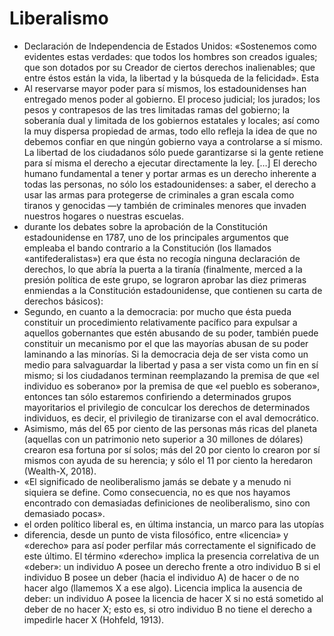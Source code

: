 # Liberalismo
- Declaración de Independencia de Estados Unidos: «Sostenemos como evidentes estas verdades: que todos los hombres son creados iguales; que son dotados por su Creador de ciertos derechos inalienables; que entre éstos están la vida, la libertad y la búsqueda de la felicidad». Esta
- Al reservarse mayor poder para sí mismos, los estadounidenses han entregado menos poder al gobierno. El proceso judicial; los jurados; los pesos y contrapesos de las tres limitadas ramas del gobierno; la soberanía dual y limitada de los gobiernos estatales y locales; así como la muy dispersa propiedad de armas, todo ello refleja la idea de que no debemos confiar en que ningún gobierno vaya a controlarse a sí mismo. La libertad de los ciudadanos sólo puede garantizarse si la gente retiene para sí misma el derecho a ejecutar directamente la ley. […] El derecho humano fundamental a tener y portar armas es un derecho inherente a todas las personas, no sólo los estadounidenses: a saber, el derecho a usar las armas para protegerse de criminales a gran escala como tiranos y genocidas —y también de criminales menores que invaden nuestros hogares o nuestras escuelas.
- durante los debates sobre la aprobación de la Constitución estadounidense en 1787, uno de los principales argumentos que empleaba el bando contrario a la Constitución (los llamados «antifederalistas») era que ésta no recogía ninguna declaración de derechos, lo que abría la puerta a la tiranía (finalmente, merced a la presión política de este grupo, se lograron aprobar las diez primeras enmiendas a la Constitución estadounidense, que contienen su carta de derechos básicos):
- Segundo, en cuanto a la democracia: por mucho que ésta pueda constituir un procedimiento relativamente pacífico para expulsar a aquellos gobernantes que estén abusando de su poder, también puede constituir un mecanismo por el que las mayorías abusan de su poder laminando a las minorías. Si la democracia deja de ser vista como un medio para salvaguardar la libertad y pasa a ser vista como un fin en sí mismo; si los ciudadanos terminan reemplazando la premisa de que «el individuo es soberano» por la premisa de que «el pueblo es soberano», entonces tan sólo estaremos confiriendo a determinados grupos mayoritarios el privilegio de conculcar los derechos de determinados individuos, es decir, el privilegio de tiranizarse con el aval democrático.
- Asimismo, más del 65 por ciento de las personas más ricas del planeta (aquellas con un patrimonio neto superior a 30 millones de dólares) crearon esa fortuna por sí solos; más del 20 por ciento lo crearon por sí mismos con ayuda de su herencia; y sólo el 11 por ciento la heredaron (Wealth-X, 2018).
- «El significado de neoliberalismo jamás se debate y a menudo ni siquiera se define. Como consecuencia, no es que nos hayamos encontrado con demasiadas definiciones de neoliberalismo, sino con demasiado pocas».
- el orden político liberal es, en última instancia, un marco para las utopías
- diferencia, desde un punto de vista filosófico, entre «licencia» y «derecho» para así poder perfilar más correctamente el significado de este último. El término «derecho» implica la presencia correlativa de un «deber»: un individuo A posee un derecho frente a otro individuo B si el individuo B posee un deber (hacia el individuo A) de hacer o de no hacer algo (llamemos X a ese algo). Licencia implica la ausencia de deber: un individuo A posee la licencia de hacer X si no está sometido al deber de no hacer X; esto es, si otro individuo B no tiene el derecho a impedirle hacer X (Hohfeld, 1913).
